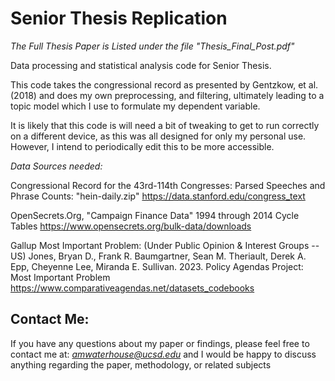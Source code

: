 # Senior Thesis Replication
*The Full Thesis Paper is Listed under the file "Thesis_Final_Post.pdf"*

Data processing and statistical analysis code for Senior Thesis.


This code takes the congressional record as presented by Gentzkow, et al. (2018) and does my own preprocessing, and filtering, ultimately leading to a topic model which I use to formulate my dependent variable.


It is likely that this code is will need a bit of tweaking to get to run correctly on a different device, as this was all designed for only my personal use. However, I intend to periodically edit this to be more accessible.

 
*Data Sources needed:*

Congressional Record for the 43rd-114th Congresses: Parsed Speeches and Phrase Counts:
"hein-daily.zip"
https://data.stanford.edu/congress_text

OpenSecrets.Org, "Campaign Finance Data"
1994 through 2014 Cycle Tables 
https://www.opensecrets.org/bulk-data/downloads

Gallup Most Important Problem:
(Under Public Opinion & Interest Groups -- US)
Jones, Bryan D., Frank R. Baumgartner, Sean M. Theriault, Derek A. Epp, Cheyenne Lee, Miranda E. Sullivan. 2023. Policy Agendas Project: Most Important Problem
https://www.comparativeagendas.net/datasets_codebooks


## Contact Me:

If you have any questions about my paper or findings, please feel free to contact me at: *amwaterhouse@ucsd.edu* and I would be happy to discuss anything regarding the paper, methodology, or related subjects
